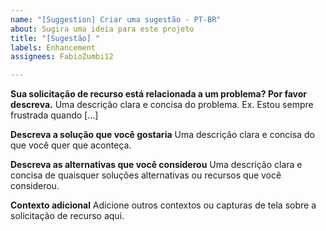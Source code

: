 ```yaml
---
name: "[Suggestion] Criar uma sugestão - PT-BR"
about: Sugira uma ideia para este projeto
title: "[Sugestão] "
labels: Enhancement
assignees: FabioZumbi12

---
```


**Sua solicitação de recurso está relacionada a um problema? Por favor descreva.**
Uma descrição clara e concisa do problema. Ex. Estou sempre frustrada quando [...]

**Descreva a solução que você gostaria**
Uma descrição clara e concisa do que você quer que aconteça.

**Descreva as alternativas que você considerou**
Uma descrição clara e concisa de quaisquer soluções alternativas ou recursos que você considerou.

**Contexto adicional**
Adicione outros contextos ou capturas de tela sobre a solicitação de recurso aqui.
